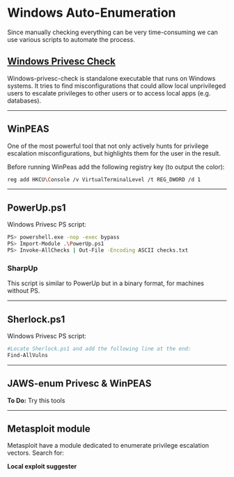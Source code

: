 # Windows Auto-Enumeration

Since manually checking everything can be very time-consuming we can use various scripts to automate the process.

## [Windows Privesc Check](https://github.com/pentestmonkey/windows-privesc-check)

Windows-privesc-check is standalone executable that runs on Windows systems. It tries to find misconfigurations that could allow local unprivileged users to escalate privileges to other users or to access local apps (e.g. databases).

_____

## WinPEAS

One of the most powerful tool that not only actively hunts for privilege escalation misconfigurations, but highlights them for the user in the result.

Before running WinPeas add the following registry key (to output the color):

```bash
reg add HKCU\Console /v VirtualTerminalLevel /t REG_DWORD /d 1
```

_____

## PowerUp.ps1

Windows Privesc PS script:
```bash
PS> powershell.exe -nop -exec bypass
PS> Import-Module .\PowerUp.ps1
PS> Invoke-AllChecks | Out-File -Encoding ASCII checks.txt
```

### SharpUp

This script is similar to PowerUp but in a binary format, for machines without PS.
______

## Sherlock.ps1

Windows Privesc PS script:

```bash
#Locate Sherlock.ps1 and add the following line at the end:
Find-AllVulns
```

_____

## JAWS-enum Privesc & WinPEAS

**To Do:** Try this tools

_____

## Metasploit module

Metasploit have a module dedicated to enumerate privilege escalation vectors. Search for:

**Local exploit suggester**
